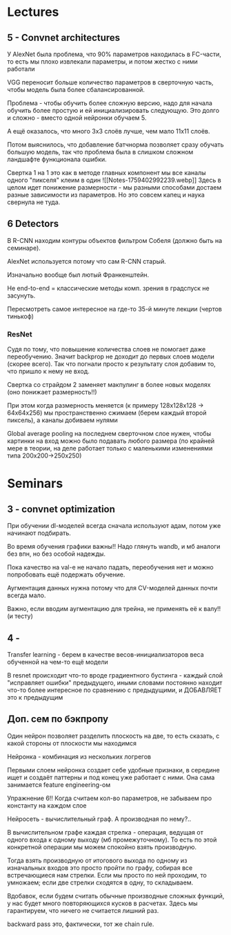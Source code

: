 # Lectures
## 5 - Convnet architectures
У AlexNet была проблема, что 90% параметров находилась в FC-части, то есть мы плохо извлекали параметры, и потом жестко с ними работали

VGG переносит больше количество параметров в сверточную часть, чтобы модель была более сбалансированной.

Проблема - чтобы обучить более сложную версию, надо для начала обучить более простую и ей инициализировать следующую. Это долго и сложно - вместо одной нейронки обучаем 5.

А ещё оказалось, что много 3х3 слоёв лучше, чем мало 11х11 слоёв.

Потом выяснилось, что добавление батчнорма позволяет сразу обучать большую модель, так что проблема была в слишком сложном ландшафте функционала ошибки.

Свертка 1 на 1 это как в методе главных компонент мы все каналы одного "пикселя" клеим в один
![[Notes-1759402992239.webp]]
Здесь в целом идет понижение размерности - мы разными способами достаем разные зависимости из параметров. Но это совсем капец и наука свернула не туда.
## 6 Detectors
В R-CNN находим контуры объектов фильтром Собеля (должно быть на семинаре).

AlexNet используется потому что сам R-CNN старый.

Изначально вообще был лютый Франкенштейн.

Не end-to-end = классические методы комп. зрения в градспуск не засунуть.

Пересмотреть самое интересное на где-то 35-й минуте лекции (чертов тинькоф)
### ResNet
Судя по тому, что повышение количества слоев не помогает даже переобучению. Значит backprop не доходит до первых слоев модели (скорее всего). Так что погнали просто к результату слоя добавим то, что пришло к нему не вход.

Свертка со страйдом 2 заменяет макпулинг в более новых моделях (оно понижает размерность!!)

При этом когда размерность меняется (к примеру 128х128х128 -> 64х64х256) мы пространственно сжимаем (берем каждый второй пиксель), а каналы добиваем нулями

Global average pooling на последнем сверточном слое нужен, чтобы картинки на вход можно было подавать любого размера (по крайней мере в теории, на деле работает только с маленькими изменениями типа 200х200->250х250)
# Seminars
## 3 - convnet optimization
При обучении dl-моделей всегда сначала используют адам, потом уже начинают подбирать.

Во время обучения графики важны!! Надо глянуть wandb, и мб аналоги без впн, но без особой надежды.

Пока качество на val-e не начало падать, переобучения нет и можно попробовать ещё подержать обучение. 

Аугментация данных нужна потому что для CV-моделей данных почти всегда мало.

Важно, если вводим аугментацию для трейна, не применять её к валу!! (и тесту)

## 4 - 
Transfer learning - берем в качестве весов-инициализаторов веса обученной на чем-то ещё модели

В resnet происходит что-то вроде градиентного бустинга - каждый слой "исправляет ошибки" предыдущего, иными словами постоянно находит что-то более интересное по сравнению с предыдущими, и ДОБАВЛЯЕТ это к предыдущим

## Доп. сем по бэкпропу
Один нейрон позволяет разделить плоскость на две, то есть сказать, с какой стороны от плоскости мы находимся

Нейронка - комбинация из нескольких логрегов

Первыми слоем нейронка создает себе удобные признаки, в середине ищет и создаёт паттерны и под конец уже работает с ними. Она сама занимается feature engineering-ом

Упражнение 6!! Когда считаем кол-во параметров, не забываем про константу на каждом слое

Нейросеть - вычислительный граф. А производная по нему?..

В вычислительном графе каждая стрелка - операция, ведущая от одного входа к одному выходу (мб промежуточному). То есть по этой конкретной операции мы можем спокойно взять производную.

Тогда взять производную от итогового выхода по одному из изначальных входов это просто пройти по графу, собирая все встречающиеся нам стрелки. Если мы просто по ней проходим, то умножаем; если две стрелки сходятся в одну, то складываем.

Вдобавок, если будем считать обычные производные сложных функций, у нас будет много повторяющихся кусков в расчетах. Здесь мы гарантируем, что ничего не считается лишний раз.

backward pass это, фактически, тот же chain rule.